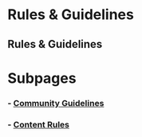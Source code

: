 # Rules & Guidelines
## Rules & Guidelines

# Subpages
### - [Community Guidelines](/Rules_and_Guidelines/Community_Guidelines)
### - [Content Rules](/Rules_and_Guidelines/Content_Rules)